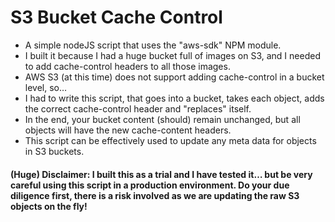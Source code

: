 # S3 Bucket Cache Control

* A simple nodeJS script that uses the "aws-sdk" NPM module.
* I built it because I had a huge bucket full of images on S3, and I needed to add cache-control headers to all those images.
* AWS S3 (at this time) does not support adding cache-control in a bucket level, so…
* I had to write this script, that goes into a bucket, takes each object, adds the correct cache-control header and "replaces" itself.
* In the end, your bucket content (should) remain unchanged, but all objects will have the new cache-content headers.
* This script can be effectively used to update any meta data for objects in S3 buckets.



#### (Huge) Disclaimer: I built this as a trial and I have tested it… but be very careful using this script in a production environment. Do your due diligence first, there is a risk involved as we are updating the raw S3 objects on the fly!  